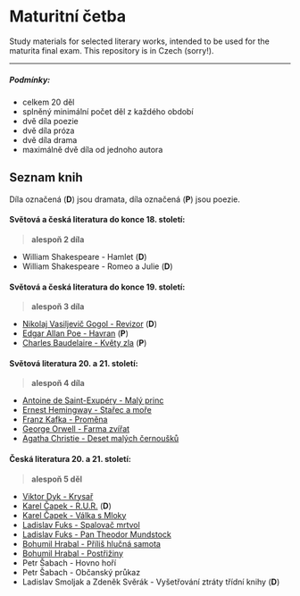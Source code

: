 # Maturitní četba
Study materials for selected literary works, intended to be used for the maturita final exam. This repository is in Czech (sorry!).

---
##### Podmínky:
- celkem 20 děl
- splněný minimální počet děl z každého období
- dvě díla poezie
- dvě díla próza
- dvě díla drama
- maximálně dvě díla od jednoho autora
## Seznam knih
Díla označená (**D**) jsou dramata, díla označená (**P**) jsou poezie.
#### Světová a česká literatura do konce 18. století:
> **alespoň 2 díla**
- William Shakespeare - Hamlet (**D**)
- William Shakespeare - Romeo a Julie (**D**)
#### Světová a česká literatura do konce 19. století:
> **alespoň 3 díla**
- [Nikolaj Vasiljevič Gogol - Revizor](Knihy/Nikolaj%20Vasiljevič%20Gogol%20-%20Revizor.md) (**D**)
- [Edgar Allan Poe - Havran](Knihy/Edgar%20Allan%20Poe%20-%20Havran.md) (**P**)
- [Charles Baudelaire - Květy zla](Knihy/Charles%20Baudelaire%20-%20Květy%20zla.md) (**P**)
#### Světová literatura 20. a 21. století:
> **alespoň 4 díla**
- [Antoine de Saint-Exupéry - Malý princ](Knihy/Antoine%20de%20Saint-Exupéry%20-%20Malý%20princ.md)
- [Ernest Hemingway - Stařec a moře](Knihy/Ernest%20Hemingway%20-%20Stařec%20a%20moře.md)
- [Franz Kafka - Proměna](Knihy/Franz%20Kafka%20-%20Proměna.md)
- [George Orwell - Farma zvířat](Knihy/George%20Orwell%20-%20Farma%20zvířat.md)
- [Agatha Christie - Deset malých černoušků](Knihy/Agatha%20Christie%20-%20Deset%20malých%20černoušků.md)
#### Česká literatura 20. a 21. století:
> **alespoň 5 děl**
- [Viktor Dyk - Krysař](Knihy/Viktor%20Dyk%20-%20Krysař.md)
- [Karel Čapek - R.U.R.](Knihy/Karel%20Čapek%20-%20R.U.R..md) (**D**)
- [Karel Čapek - Válka s Mloky](Knihy/Karel%20Čapek%20-%20Válka%20s%20Mloky.md)
- [Ladislav Fuks - Spalovač mrtvol](Knihy/Ladislav%20Fuks%20-%20Spalovač%20mrtvol.md)
- [Ladislav Fuks - Pan Theodor Mundstock](Knihy/Ladislav%20Fuks%20-%20Pan%20Theodor%20Mundstock.md)
- [Bohumil Hrabal - Příliš hlučná samota](Knihy/Bohumil%20Hrabal%20-%20Příliš%20hlučná%20samota.md)
- [Bohumil Hrabal - Postřižiny](Knihy/Bohumil%20Hrabal%20-%20Postřižiny.md)
- Petr Šabach - Hovno hoří
- Petr Šabach - Občanský průkaz
- Ladislav Smoljak a Zdeněk Svěrák - Vyšetřování ztráty třídní knihy (**D**)